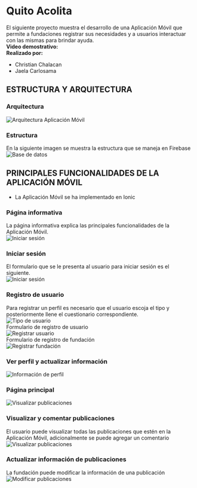 # Quito Acolita
El siguiente proyecto muestra el desarrollo de una Aplicación Móvil que permite a fundaciones registrar sus necesidades y a usuarios interactuar con las mismas para brindar ayuda.   
**Video demostrativo:**   
**Realizado por:**
  - Christian Chalacan
  - Jaela Carlosama
## ESTRUCTURA Y ARQUITECTURA
### Arquitectura

![Arquitectura Aplicación Móvil](https://raw.githubusercontent.com/Jaela-C/ProyectoFinalMovil/dev/images/arquitecturaMovil.png)
### Estructura
En la siguiente imagen se muestra la estructura que se maneja en Firebase
![Base de datos](https://raw.githubusercontent.com/Jaela-C/ProyectoFinalMovil/dev/images/Database.PNG)

## PRINCIPALES FUNCIONALIDADES DE LA APLICACIÓN MÓVIL
  - La Aplicación Móvil se ha implementado en Ionic

### Página informativa   
La página informativa explica las principales funcionalidades de la Aplicación Móvil.   
![Iniciar sesión](https://raw.githubusercontent.com/Jaela-C/ProyectoFinalMovil/dev/images/infoMovil.jpg)  

### Iniciar sesión
El formulario que se le presenta al usuario para iniciar sesión es el siguiente.  
![Iniciar sesión](https://raw.githubusercontent.com/Jaela-C/ProyectoFinalMovil/dev/images/login.jpg)  
### Registro de usuario
Para registrar un perfil es necesario que el usuario escoja el tipo y posteriormente llene el cuestionario correspondiente.   
![Tipo de usuario](https://raw.githubusercontent.com/Jaela-C/ProyectoFinalMovil/dev/images/typeMovil.PNG)  
Formulario de registro de usuario   
![Registrar usuario](https://raw.githubusercontent.com/Jaela-C/ProyectoFinalMovil/dev/images/newUser.jpg)   
Formulario de registro de fundación   
![Registrar fundación](https://raw.githubusercontent.com/Jaela-C/ProyectoFinalMovil/dev/images/newFoundation.jpg) 

### Ver perfil y actualizar información
![Información de perfil](https://raw.githubusercontent.com/Jaela-C/ProyectoFinalMovil/dev/images/updateProfile.jpeg)

### Página principal   
![Visualizar publicaciones](https://raw.githubusercontent.com/Jaela-C/ProyectoFinalMovil/dev/images/publications.jpg)

### Visualizar y comentar publicaciones
El usuario puede visualizar todas las publicaciones que estén en la Aplicación Móvil, adicionalmente se puede agregar un comentario  
![Visualizar publicaciones](https://raw.githubusercontent.com/Jaela-C/ProyectoFinalMovil/dev/images/viewPublication.jpg)

### Actualizar información de publicaciones   
La fundación puede modificar la información de una publicación    
![Modificar publicaciones](https://raw.githubusercontent.com/Jaela-C/ProyectoFinalMovil/dev/images/updatePublication.jpg)
